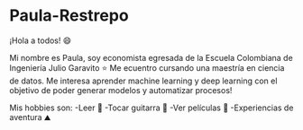 # Paula-Restrepo
¡Hola a todos! 😄

Mi nombre es Paula, soy economista egresada de la Escuela Colombiana de Ingeniería Julio Garavito ⭐
Me ecuentro cursando una maestría en ciencia de datos.
Me interesa aprender machine learning y deep learning con el objetivo de poder generar modelos y automatizar procesos!


Mis hobbies son:
-Leer 📖
-Tocar guitarra 🎸
-Ver películas 🍿
-Experiencias de aventura ⛰️
